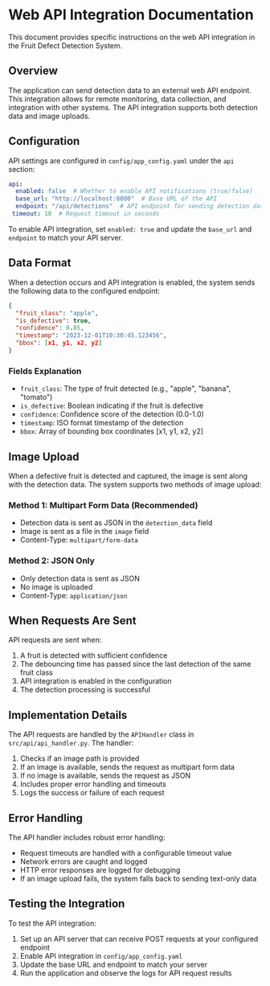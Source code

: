 # Web API Integration Documentation

This document provides specific instructions on the web API integration in the Fruit Defect Detection System.

## Overview

The application can send detection data to an external web API endpoint. This integration allows for remote monitoring, data collection, and integration with other systems. The API integration supports both detection data and image uploads.

## Configuration

API settings are configured in `config/app_config.yaml` under the `api` section:

```yaml
api:
  enabled: false  # Whether to enable API notifications (true/false)
  base_url: "http://localhost:8000"  # Base URL of the API
  endpoint: "/api/detections"  # API endpoint for sending detection data
 timeout: 10  # Request timeout in seconds
```

To enable API integration, set `enabled: true` and update the `base_url` and `endpoint` to match your API server.

## Data Format

When a detection occurs and API integration is enabled, the system sends the following data to the configured endpoint:

```json
{
  "fruit_class": "apple",
  "is_defective": true,
  "confidence": 0.85,
  "timestamp": "2023-12-01T10:30:45.123456",
  "bbox": [x1, y1, x2, y2]
}
```

### Fields Explanation

- `fruit_class`: The type of fruit detected (e.g., "apple", "banana", "tomato")
- `is_defective`: Boolean indicating if the fruit is defective
- `confidence`: Confidence score of the detection (0.0-1.0)
- `timestamp`: ISO format timestamp of the detection
- `bbox`: Array of bounding box coordinates [x1, y1, x2, y2]

## Image Upload

When a defective fruit is detected and captured, the image is sent along with the detection data. The system supports two methods of image upload:

### Method 1: Multipart Form Data (Recommended)
- Detection data is sent as JSON in the `detection_data` field
- Image is sent as a file in the `image` field
- Content-Type: `multipart/form-data`

### Method 2: JSON Only
- Only detection data is sent as JSON
- No image is uploaded
- Content-Type: `application/json`

## When Requests Are Sent

API requests are sent when:
1. A fruit is detected with sufficient confidence
2. The debouncing time has passed since the last detection of the same fruit class
3. API integration is enabled in the configuration
4. The detection processing is successful

## Implementation Details

The API requests are handled by the `APIHandler` class in `src/api/api_handler.py`. The handler:

1. Checks if an image path is provided
2. If an image is available, sends the request as multipart form data
3. If no image is available, sends the request as JSON
4. Includes proper error handling and timeouts
5. Logs the success or failure of each request

## Error Handling

The API handler includes robust error handling:
- Request timeouts are handled with a configurable timeout value
- Network errors are caught and logged
- HTTP error responses are logged for debugging
- If an image upload fails, the system falls back to sending text-only data

## Testing the Integration

To test the API integration:
1. Set up an API server that can receive POST requests at your configured endpoint
2. Enable API integration in `config/app_config.yaml`
3. Update the base URL and endpoint to match your server
4. Run the application and observe the logs for API request results